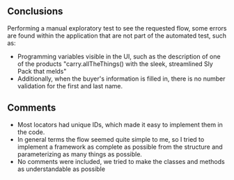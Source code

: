 ## Conclusions

Performing a manual exploratory test to see the requested flow, some errors are found within the application that are not part of the automated test, such as:
- Programming variables visible in the UI, such as the description of one of the products "carry.allTheThings() with the sleek, streamlined Sly Pack that melds"
- Additionally, when the buyer's information is filled in, there is no number validation for the first and last name.

## Comments
- Most locators had unique IDs, which made it easy to implement them in the code.
- In general terms the flow seemed quite simple to me, so I tried to implement a framework as complete as possible from the structure and parameterizing as many things as possible.
- No comments were included, we tried to make the classes and methods as understandable as possible
